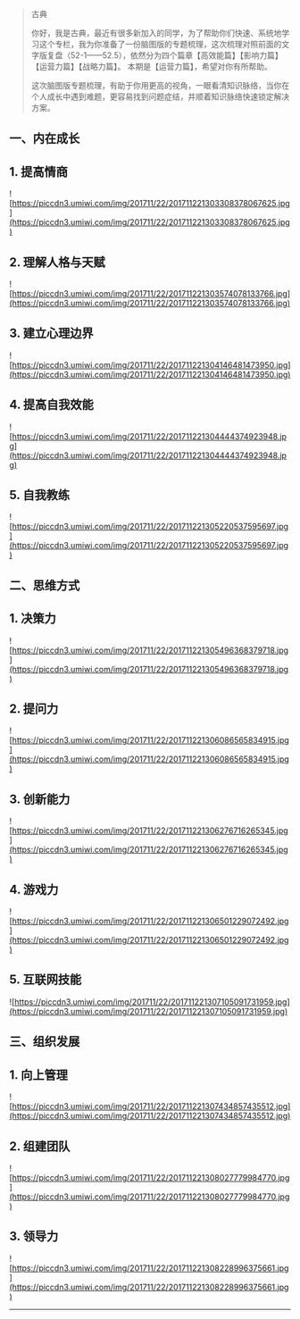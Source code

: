 > 古典
> 
> 你好，我是古典，最近有很多新加入的同学，为了帮助你们快速、系统地学习这个专栏，我为你准备了一份脑图版的专题梳理，这次梳理对照前面的文字版复盘（52-1——52.5），依然分为四个篇章【高效能篇】【影响力篇】【运营力篇】【战略力篇】。 本期是【运营力篇】，希望对你有所帮助。
> 
> 这次脑图版专题梳理，有助于你用更高的视角，一眼看清知识脉络，当你在个人成长中遇到难题，更容易找到问题症结，并顺着知识脉络快速锁定解决方案。

## 一、内在成长

## 1. 提高情商

![https://piccdn3.umiwi.com/img/201711/22/201711221303308378067625.jpg](https://piccdn3.umiwi.com/img/201711/22/201711221303308378067625.jpg)

## 2. 理解人格与天赋

![https://piccdn3.umiwi.com/img/201711/22/201711221303574078133766.jpg](https://piccdn3.umiwi.com/img/201711/22/201711221303574078133766.jpg)

## 3. 建立心理边界

![https://piccdn3.umiwi.com/img/201711/22/201711221304146481473950.jpg](https://piccdn3.umiwi.com/img/201711/22/201711221304146481473950.jpg)

## 4. 提高自我效能

![https://piccdn3.umiwi.com/img/201711/22/201711221304444374923948.jpg](https://piccdn3.umiwi.com/img/201711/22/201711221304444374923948.jpg)

## 5. 自我教练

![https://piccdn3.umiwi.com/img/201711/22/201711221305220537595697.jpg](https://piccdn3.umiwi.com/img/201711/22/201711221305220537595697.jpg)

## 二、思维方式

## 1. 决策力

![https://piccdn3.umiwi.com/img/201711/22/201711221305496368379718.jpg](https://piccdn3.umiwi.com/img/201711/22/201711221305496368379718.jpg)

## 2. 提问力

![https://piccdn3.umiwi.com/img/201711/22/201711221306086565834915.jpg](https://piccdn3.umiwi.com/img/201711/22/201711221306086565834915.jpg)

## 3. 创新能力

![https://piccdn3.umiwi.com/img/201711/22/201711221306276716265345.jpg](https://piccdn3.umiwi.com/img/201711/22/201711221306276716265345.jpg)

## 4. 游戏力

![https://piccdn3.umiwi.com/img/201711/22/201711221306501229072492.jpg](https://piccdn3.umiwi.com/img/201711/22/201711221306501229072492.jpg)

## 5. 互联网技能

![https://piccdn3.umiwi.com/img/201711/22/201711221307105091731959.jpg](https://piccdn3.umiwi.com/img/201711/22/201711221307105091731959.jpg)

## 三、组织发展

## 1. 向上管理 

![https://piccdn3.umiwi.com/img/201711/22/201711221307434857435512.jpg](https://piccdn3.umiwi.com/img/201711/22/201711221307434857435512.jpg)

## 2. 组建团队

![https://piccdn3.umiwi.com/img/201711/22/201711221308027779984770.jpg](https://piccdn3.umiwi.com/img/201711/22/201711221308027779984770.jpg)

## 3. 领导力

![https://piccdn3.umiwi.com/img/201711/22/201711221308228996375661.jpg](https://piccdn3.umiwi.com/img/201711/22/201711221308228996375661.jpg)

---
